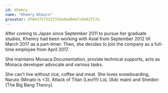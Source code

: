 ```yaml
---
id: khemry
name: "Khemry Khourn"
gravatar: df8437575137316a8ad04e7c8a62f17a
---
```


After coming to Japan since September 2011 to pursue her graduate studies, Khemry had been working with Asial from September 2012 till March 2017 as a part-timer. Then, she decides to join the company as a full-time employee from April 2017.

She maintains Monaca Documentation, provide technical supports, acts as Monaca developer advocate and various tasks.

She can't live without rice, coffee and meat. She loves snowboarding, Naruto (Minato is <3), Attack of Titan (Levi!!!) LoL (Adc main) and Sheldon (The Big Bang Theory).